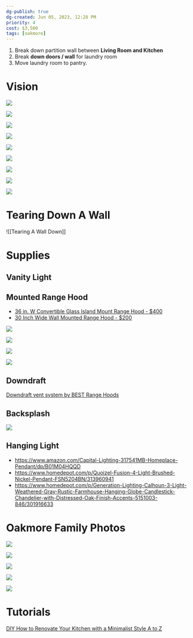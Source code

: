 ```yaml
---
dg-publish: true
dg-created: Jun 05, 2023, 12:28 PM
priority: 4
cost: $3,500
tags: [oakmore]
---
```


1. Break down partition wall between **Living Room and Kitchen**
2. Break **down doors / wall** for laundry room
3. Move laundry room to pantry.

# Vision

![](https://lh3.googleusercontent.com/pw/AJFCJaUqKmaKald8jaqsKseNjav573Hl2YHJO-LhsjLgZM6hjAYuHzC5SNyvf6g3eGDRXSvhrqlqyZIz3PHcZUFlhcbO6bTepJoJRAzuiWsHnvw-S3VAY3GPSTt6nQnYillTPOaoB9PX6HsyCyDGKTJGeNXVvQ=w1024-h768-s-no?authuser=0)

![](https://i.imgur.com/DfsQdrK.png)

![](https://photos.zillowstatic.com/fp/a2c9e9c170298064b892f72118095376-uncropped_scaled_within_1536_1152.webp)

![](https://photos.zillowstatic.com/fp/e8e6d4e318a75aff33e8190e22caab43-uncropped_scaled_within_1536_1152.webp)

![](https://photos.zillowstatic.com/fp/f7d9be3ec9763fb089defe881979bd4f-uncropped_scaled_within_1536_1152.webp)

![](https://photos.zillowstatic.com/fp/035c2f524d3b6521c38d7dc7c65cac27-uncropped_scaled_within_1536_1152.webp)

![](https://photos.zillowstatic.com/fp/c429f7d145fe4c1fc39a9771d521354f-uncropped_scaled_within_1536_1152.webp)

![](https://photos.zillowstatic.com/fp/62ecb411bd79f15c51cc49b5d5080d3d-uncropped_scaled_within_1536_1152.webp)

![](https://photos.zillowstatic.com/fp/36fb0fd116bc07993eddbdbc47576713-uncropped_scaled_within_1536_1152.webp)

# Tearing Down A Wall

![[Tearing A Wall Down]]

# Supplies

## Vanity Light

## Mounted Range Hood

- [36 in. W Convertible Glass Island Mount Range Hood - $400](https://www.homedepot.com/p/Vissani-36-in-W-Convertible-Glass-Island-Mount-Range-Hood-with-Dual-Sided-Touch-Panels-and-Charcoal-Filters-in-Stainless-Steel-668I-CS53/308006092)
- [30 Inch Wide Wall Mounted Range Hood - $200](https://www.build.com/product/summary/1771860)


![](https://images.thdstatic.com/productImages/3927148a-b5ff-4dce-85e9-4b741e68ce20/svn/stainless-steel-vissani-island-range-hoods-668i-cs53-64_1000.jpg)

![](https://futurofuturo.com/wp-content/uploads/Glass-White-Kitchen-Hood-48-inch-Luxor-Island-Range-Hoods-Futuro-Futuro-Range-Hoods-sku-IS48LUXOR-image-06.jpg)

![](https://futurofuturo.com/wp-content/uploads/Glass-White-Kitchen-Hood-48-inch-Luxor-Island-Range-Hoods-Futuro-Futuro-Range-Hoods-sku-IS48LUXOR-image-15.jpg)

![](https://futurofuturo.com/wp-content/uploads/Designer-Stainless-Steel-Range-Hood-72-inch-Europe-Island-model-Futuro-Futuro-brand-08.jpg)

## Downdraft

[Downdraft vent system by BEST Range Hoods](https://youtu.be/3rF-gkfEvK0)
## Backsplash

![](https://i.imgur.com/4q6v2Kl.png)

## Hanging Light

- https://www.amazon.com/Capital-Lighting-317541MB-Homeplace-Pendant/dp/B01M04HQQD
- https://www.homedepot.com/p/Quoizel-Fusion-4-Light-Brushed-Nickel-Pendant-FSN5204BN/313960941
- https://www.homedepot.com/p/Generation-Lighting-Calhoun-3-Light-Weathered-Gray-Rustic-Farmhouse-Hanging-Globe-Candlestick-Chandelier-with-Distressed-Oak-Finish-Accents-5151003-846/301916633

# Oakmore Family Photos

![](https://lh3.googleusercontent.com/pw/AJFCJaWM_IICI4z75ASxVQG1Y5j0orTV6ZDKfX8__y__BZI5lsz2CrVJVujWuu1QpP0U8iJ6Nto-NF4CMJAKcjD-9rsIGcL5prqZm7SGavbyvDtMPjx8zLr6S3c6xkPYsTxkfCPfVOmDT52E2PjB-2My7I77LQ=w2644-h1983-s-no?authuser=0)

![](https://lh3.googleusercontent.com/pw/AJFCJaXtZyjpzXkpKVwuffg4Q6QfQadOIggTsT3BWm8Z-nVOC2JPEIBfsQD-vmoA6OxmlRru8UlXvEAKmK9w-Hz0hJ48Tn5g38D3g0bvN-ody60fcnZWI5RyUZQ-10TBcniToGzohDrEttHZbqmEXOlIiyrxxQ=w2644-h1983-s-no?authuser=0)

![](https://lh3.googleusercontent.com/pw/AJFCJaURyxL5-wnjjSnf1SeFNCjo5CCcv_tAKoi-cjxdMyvoIhUMvoV8nTIUH0eCYo1Iw2PdBUylAexb17T4wVxzS-sOTdUq0NHddHha5TfdX3TqGQC3_cvWMRZ74jCvlBSgl3x_b2MUw5zbato7T2fBLaqWpA=w2048-h1536-s-no?authuser=0)

![](https://lh3.googleusercontent.com/pw/AMWts8C-dU9ia8bjvCXpuJVpxMKdgZEgQV9TlMW3xJu6L8F47MCq9YXF2UTzMRSFnn6DFTqg6xtbyGPJS02OXKjwg_JX42vUeDRXdMjMjd8TxqaLk8UzGBzwa8I_ti43lq6hZCKG4gVcjOiD_Dv6z-vBiUuONQ=w1254-h941-s-no?authuser=0)

![](https://lh3.googleusercontent.com/pw/AJFCJaUUipltm54GvWiNzkjvWHj9Qwfi9wt5zXlIzWU0o_9xSp4B38Vxj_QSfrdUcl5SlxrCrMKXSr_5GQRVOSpGZEH9UfwkHMgiNMAUSV0uMPbkHqfnKE25_R7QdWdr5SiceiTqeQwx0dAvqUMhehS31PoXtQ=w2644-h1983-s-no?authuser=0)


# Tutorials

[DIY How to Renovate Your Kitchen with a Minimalist Style A to Z](https://www.youtube.com/watch?v=kBeJvqAZf4s)

